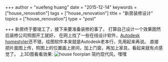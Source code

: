 +++
author = "xuefeng huang"
date = "2015-12-14"
keywords = ["house_renovation"]
tags = ["house_renovation"]
title = "新房装修设计"
topics = ["house_renovation"]
type = "post"

+++
新房终于要竣工了，接下来要准备装修的事了， 打算自己设计一个效果图然后装修公司照图开工就好， 在网上找了一些在线设计软件，[Autodesk homestyler](http://www.homestyler.com/)还不错，绘图软件本来就是Autodesk老本行，先用起来再说。
直接把片面图上传，照图上的位置画上房间，加上门窗，再加上家具，看起来就有点感觉了。
上3D图看看效果:
![house foorplan](../../assets/images/house_floorplan.PNG)
简约现代风，嘿嘿